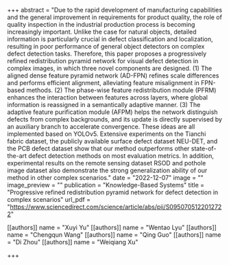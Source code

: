 +++
abstract = "Due to the rapid development of manufacturing capabilities and the general improvement in requirements for product quality, the role of quality inspection in the industrial production process is becoming increasingly important. Unlike the case for natural objects, detailed information is particularly crucial in defect classification and localization, resulting in poor performance of general object detectors on complex defect detection tasks. Therefore, this paper proposes a progressively refined redistribution pyramid network for visual defect detection in complex images, in which three novel components are designed. (1) The aligned dense feature pyramid network (AD-FPN) refines scale differences and performs efficient alignment, alleviating feature misalignment in FPN-based methods. (2) The phase-wise feature redistribution module (PFRM) enhances the interaction between features across layers, where global information is reassigned in a semantically adaptive manner. (3) The adaptive feature purification module (AFPM) helps the network distinguish defects from complex backgrounds, and its update is directly supervised by an auxiliary branch to accelerate convergence. These ideas are all implemented based on YOLOv5. Extensive experiments on the Tianchi fabric dataset, the publicly available surface defect dataset NEU-DET, and the PCB defect dataset show that our method outperforms other state-of-the-art defect detection methods on most evaluation metrics. In addition, experimental results on the remote sensing dataset RSOD and pothole image dataset also demonstrate the strong generalization ability of our method in other complex scenarios."
date = "2022-12-07"
image = ""
image_preview = ""
publication = "Knowledge-Based Systems"
title = "Progressive refined redistribution pyramid network for defect detection in complex scenarios"
url_pdf = "https://www.sciencedirect.com/science/article/abs/pii/S0950705122012722"

[[authors]]
    name = "Xuyi Yu"
[[authors]]
    name = "Wentao Lyu"
[[authors]]
    name = "Chengqun Wang"
[[authors]]
    name = "Qing Guo"
[[authors]]
    name = "Di Zhou"
[[authors]]
    name = "Weiqiang Xu"

+++